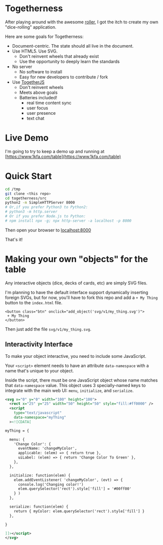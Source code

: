 # Togetherness

After playing around with the awesome
[roller](https://github.com/shanel/roller),
I got the itch to create my own "dice-rolling" application.

Here are some goals for Togetherness:

 * Document-centric.  The state should all live in the document.
 * Use HTML5. Use SVG.
   * Don't reinvent wheels that already exist
   * Use the opportunity to deeply learn the standards
 * No server
   * No software to install
   * Easy for new developers to contribute / fork
 * Use [TogetherJS](https://togetherjs.com/)
   * Don't reinvent wheels
   * Meets above goals
   * Batteries included!
     * real time content sync
     * user focus
     * user presence
     * text chat

# Live Demo

I'm going to try to keep a demo up and running at
[https://www.1kfa.com/table](https://www.1kfa.com/table)

# Quick Start

```bash
cd /tmp
git clone <this repo>
cd togetherness/src
python2 -m SimpleHTTPServer 8000
# Or,if you prefer Python3 to Python2:
# python3 -m http.server
# Or if you prefer Node.js to Python:
# npm install npx -g; npx http-server -a localhost -p 8000
```

Then open your browser to [localhost:8000](http://localhost:8000/)

That's it!

# Making your own "objects" for the table

Any interactive objects (dice, decks of cards, etc) are simply SVG files.

I'm planning to have the default interface support dynamically inserting
foreign SVGs, but for now, you'll have to fork this repo and add
a `+ My Thing` button to the `index.html` file.

```
<button class="btn" onclick="add_object('svg/v1/my_thing.svg')">
 + My Thing
</button>
```

Then just add the file `svg/v1/my_thing.svg`.

## Interactivity Interface

To make your object interactive, you need to include some JavaScript.

Your `<script>` element needs to have an attribute `data-namespace`
with a name that's unique to your object.

Inside the script, there must be one JavaScript object whose name
matches that `data-namespace` value. This object uses 3 specially-named
keys to integrate with the main web UI:
`menu`, `initialize`, and `serialize`.


```xml
<svg x="0" y="0" width="100" height="100">
  <rect x="25" y="25" width="50" height="50" style="fill:#ff0000" />
  <script
    type="text/javascript"
    data-namespace="myThing"
  ><![CDATA[

myThing = {

  menu: {
    'Change Color': {
      eventName: 'changeMyColor',
      applicable: (elem) => { return true },
      uiLabel: (elem) => { return 'Change Color To Green' },
    },
  },

  initialize: function(elem) {
    elem.addEventListener( 'changeMyColor', (evt) => {
      console.log('Changing color!')
      elem.querySelector('rect').style['fill'] = '#00ff00'
    } )
  },

  serialize: function(elem) {
    return { myColor: elem.querySelector('rect').style['fill'] }
  },

}

]]></script>
</svg>
```

